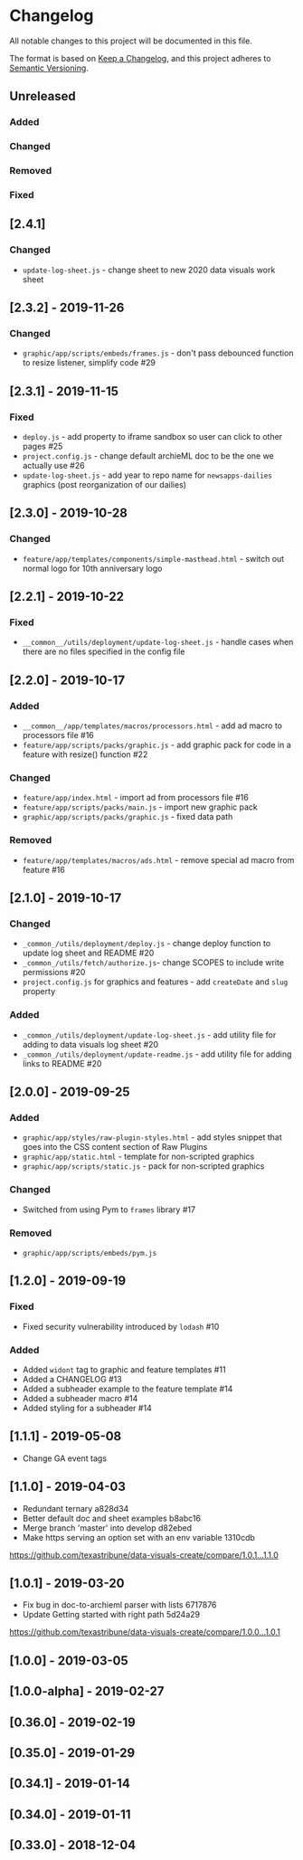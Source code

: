 # Changelog
All notable changes to this project will be documented in this file.

The format is based on [Keep a Changelog](https://keepachangelog.com/en/1.0.0/),
and this project adheres to [Semantic Versioning](https://semver.org/spec/v2.0.0.html).

## Unreleased
### Added
### Changed
### Removed
### Fixed

## [2.4.1]
### Changed
- `update-log-sheet.js` - change sheet to new 2020 data visuals work sheet

## [2.3.2] - 2019-11-26
### Changed
- `graphic/app/scripts/embeds/frames.js` - don't pass debounced function to resize listener, simplify code #29

## [2.3.1] - 2019-11-15
### Fixed
- `deploy.js` - add property to iframe sandbox so user can click to other pages #25
- `project.config.js` - change default archieML doc to be the one we actually use #26
- `update-log-sheet.js` - add year to repo name for `newsapps-dailies` graphics (post reorganization of our dailies)

## [2.3.0] - 2019-10-28
### Changed
- `feature/app/templates/components/simple-masthead.html` - switch out normal logo for 10th anniversary logo

## [2.2.1] - 2019-10-22
### Fixed
- `__common__/utils/deployment/update-log-sheet.js` - handle cases when there are no files specified in the config file

## [2.2.0] - 2019-10-17
### Added
- `__common__/app/templates/macros/processors.html` - add ad macro to processors file #16
- `feature/app/scripts/packs/graphic.js` - add graphic pack for code in a feature with resize() function #22

### Changed
- `feature/app/index.html` - import ad from processors file #16
- `feature/app/scripts/packs/main.js` - import new graphic pack
- `graphic/app/scripts/packs/graphic.js` - fixed data path

### Removed
- `feature/app/templates/macros/ads.html` - remove special ad macro from feature #16

## [2.1.0] - 2019-10-17
### Changed
- `_common_/utils/deployment/deploy.js` - change deploy function to update log sheet and README #20
- `_common_/utils/fetch/authorize.js`- change SCOPES to include write permissions #20
- `project.config.js` for graphics and features - add `createDate` and `slug` property

### Added
- `_common_/utils/deployment/update-log-sheet.js` - add utility file for adding to data visuals log sheet #20
- `_common_/utils/deployment/update-readme.js` - add utility file for adding links to README #20

## [2.0.0] - 2019-09-25
### Added
- `graphic/app/styles/raw-plugin-styles.html` - add styles snippet that goes into the CSS content section of Raw Plugins
- `graphic/app/static.html` - template for non-scripted graphics
- `graphic/app/scripts/static.js` - pack for non-scripted graphics

### Changed
- Switched from using Pym to `frames` library #17

### Removed
- `graphic/app/scripts/embeds/pym.js`

## [1.2.0] - 2019-09-19
### Fixed
- Fixed security vulnerability introduced by `lodash` #10

### Added
- Added `widont` tag to graphic and feature templates #11
- Added a CHANGELOG #13
- Added a subheader example to the feature template #14
- Added a subheader macro #14
- Added styling for a subheader #14

## [1.1.1] - 2019-05-08
* Change GA event tags

## [1.1.0] - 2019-04-03
- Redundant ternary  a828d34
- Better default doc and sheet examples  b8abc16
- Merge branch 'master' into develop  d82ebed
- Make https serving an option set with an env variable  1310cdb

https://github.com/texastribune/data-visuals-create/compare/1.0.1...1.1.0

## [1.0.1] - 2019-03-20
- Fix bug in doc-to-archieml parser with lists  6717876
- Update Getting started with right path  5d24a29

https://github.com/texastribune/data-visuals-create/compare/1.0.0...1.0.1

## [1.0.0] - 2019-03-05

## [1.0.0-alpha] - 2019-02-27

## [0.36.0] - 2019-02-19

## [0.35.0] - 2019-01-29

## [0.34.1] - 2019-01-14

## [0.34.0] - 2019-01-11

## [0.33.0] - 2018-12-04
